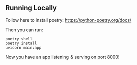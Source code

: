 ## Running Locally

Follow here to install poetry: https://python-poetry.org/docs/

Then you can run:

```
poetry shell
poetry install
uvicorn main:app
```

Now you have an app listening & serving on port 8000!
